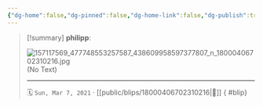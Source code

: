 ```yaml
---
{"dg-home":false,"dg-pinned":false,"dg-home-link":false,"dg-publish":true,"tags":["dgblip"],"disabled rules":["yaml-title","yaml-title-alias","file-name-heading"],"title":"philipp on instagram @ 2021-03-07","created-date":"2021-03-07T15:00:00","updated-date":"2025-05-02T17:43:08","dg-path":"blips/18000406702310216.md","permalink":"/blips/18000406702310216/","dgPassFrontmatter":true}
---
```


> [!summary] **philipp**:
>
> ![157117569_477748553257587_438609958597377807_n_18000406702310216.jpg](/img/user/attachments/157117569_477748553257587_438609958597377807_n_18000406702310216.jpg)
> (No Text)
> - - -
>
> 🗓️ `Sun, Mar 7, 2021` · [[public/blips/18000406702310216\|🔗]]
{ #blip}

